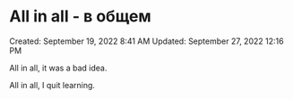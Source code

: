 # All in all - в общем

Created: September 19, 2022 8:41 AM
Updated: September 27, 2022 12:16 PM

All in all, it was a bad idea.

All in all, I quit learning.